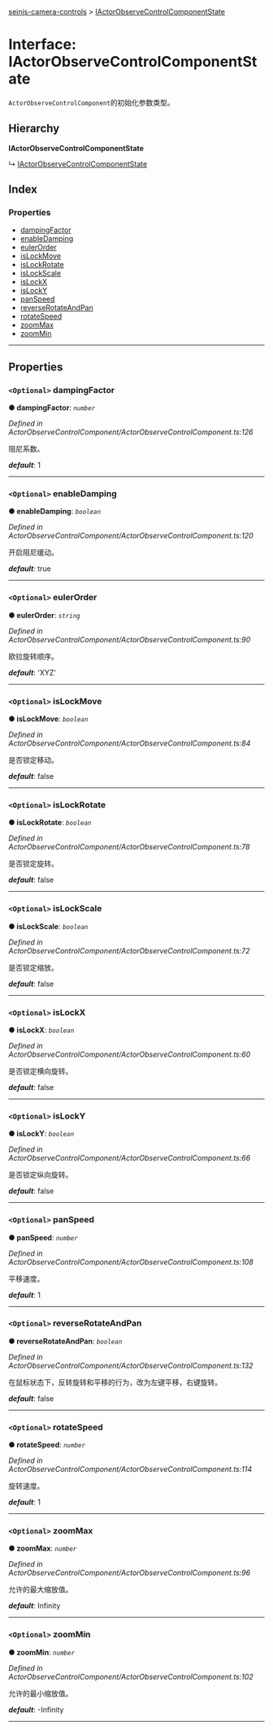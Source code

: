 [seinjs-camera-controls](../README.md) > [IActorObserveControlComponentState](../interfaces/iactorobservecontrolcomponentstate.md)

# Interface: IActorObserveControlComponentState

`ActorObserveControlComponent`的初始化参数类型。

## Hierarchy

**IActorObserveControlComponentState**

↳  [IActorObserveControlComponentState](_seinjs_.cameracontrols.iactorobservecontrolcomponentstate.md)

## Index

### Properties

* [dampingFactor](iactorobservecontrolcomponentstate.md#dampingfactor)
* [enableDamping](iactorobservecontrolcomponentstate.md#enabledamping)
* [eulerOrder](iactorobservecontrolcomponentstate.md#eulerorder)
* [isLockMove](iactorobservecontrolcomponentstate.md#islockmove)
* [isLockRotate](iactorobservecontrolcomponentstate.md#islockrotate)
* [isLockScale](iactorobservecontrolcomponentstate.md#islockscale)
* [isLockX](iactorobservecontrolcomponentstate.md#islockx)
* [isLockY](iactorobservecontrolcomponentstate.md#islocky)
* [panSpeed](iactorobservecontrolcomponentstate.md#panspeed)
* [reverseRotateAndPan](iactorobservecontrolcomponentstate.md#reverserotateandpan)
* [rotateSpeed](iactorobservecontrolcomponentstate.md#rotatespeed)
* [zoomMax](iactorobservecontrolcomponentstate.md#zoommax)
* [zoomMin](iactorobservecontrolcomponentstate.md#zoommin)

---

## Properties

<a id="dampingfactor"></a>

### `<Optional>` dampingFactor

**● dampingFactor**: *`number`*

*Defined in ActorObserveControlComponent/ActorObserveControlComponent.ts:126*

阻尼系数。

*__default__*: 1

___
<a id="enabledamping"></a>

### `<Optional>` enableDamping

**● enableDamping**: *`boolean`*

*Defined in ActorObserveControlComponent/ActorObserveControlComponent.ts:120*

开启阻尼缓动。

*__default__*: true

___
<a id="eulerorder"></a>

### `<Optional>` eulerOrder

**● eulerOrder**: *`string`*

*Defined in ActorObserveControlComponent/ActorObserveControlComponent.ts:90*

欧拉旋转顺序。

*__default__*: 'XYZ'

___
<a id="islockmove"></a>

### `<Optional>` isLockMove

**● isLockMove**: *`boolean`*

*Defined in ActorObserveControlComponent/ActorObserveControlComponent.ts:84*

是否锁定移动。

*__default__*: false

___
<a id="islockrotate"></a>

### `<Optional>` isLockRotate

**● isLockRotate**: *`boolean`*

*Defined in ActorObserveControlComponent/ActorObserveControlComponent.ts:78*

是否锁定旋转。

*__default__*: false

___
<a id="islockscale"></a>

### `<Optional>` isLockScale

**● isLockScale**: *`boolean`*

*Defined in ActorObserveControlComponent/ActorObserveControlComponent.ts:72*

是否锁定缩放。

*__default__*: false

___
<a id="islockx"></a>

### `<Optional>` isLockX

**● isLockX**: *`boolean`*

*Defined in ActorObserveControlComponent/ActorObserveControlComponent.ts:60*

是否锁定横向旋转。

*__default__*: false

___
<a id="islocky"></a>

### `<Optional>` isLockY

**● isLockY**: *`boolean`*

*Defined in ActorObserveControlComponent/ActorObserveControlComponent.ts:66*

是否锁定纵向旋转。

*__default__*: false

___
<a id="panspeed"></a>

### `<Optional>` panSpeed

**● panSpeed**: *`number`*

*Defined in ActorObserveControlComponent/ActorObserveControlComponent.ts:108*

平移速度。

*__default__*: 1

___
<a id="reverserotateandpan"></a>

### `<Optional>` reverseRotateAndPan

**● reverseRotateAndPan**: *`boolean`*

*Defined in ActorObserveControlComponent/ActorObserveControlComponent.ts:132*

在鼠标状态下，反转旋转和平移的行为，改为左键平移，右键旋转。

*__default__*: false

___
<a id="rotatespeed"></a>

### `<Optional>` rotateSpeed

**● rotateSpeed**: *`number`*

*Defined in ActorObserveControlComponent/ActorObserveControlComponent.ts:114*

旋转速度。

*__default__*: 1

___
<a id="zoommax"></a>

### `<Optional>` zoomMax

**● zoomMax**: *`number`*

*Defined in ActorObserveControlComponent/ActorObserveControlComponent.ts:96*

允许的最大缩放值。

*__default__*: Infinity

___
<a id="zoommin"></a>

### `<Optional>` zoomMin

**● zoomMin**: *`number`*

*Defined in ActorObserveControlComponent/ActorObserveControlComponent.ts:102*

允许的最小缩放值。

*__default__*: \-Infinity

___

